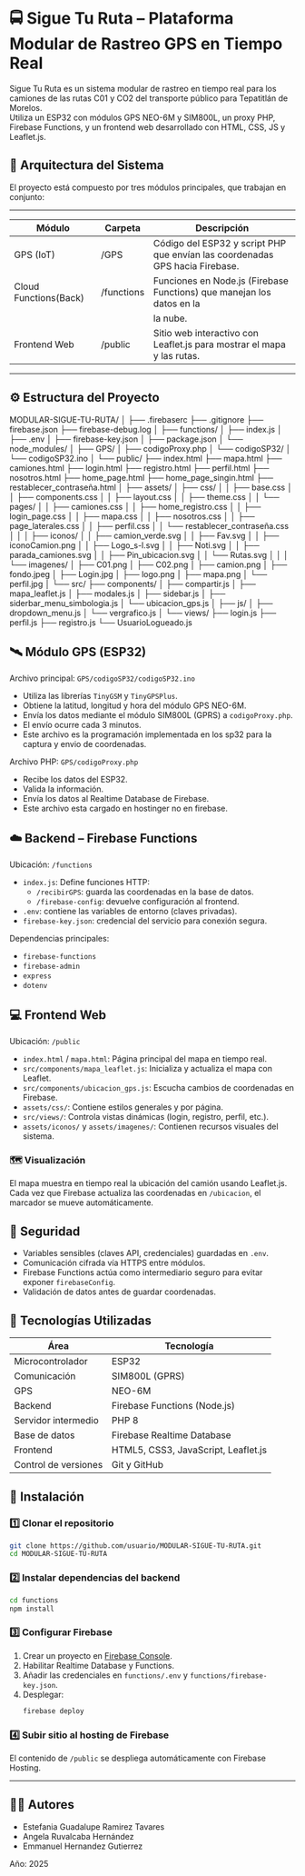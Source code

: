 # 🚍 Sigue Tu Ruta – Plataforma Modular de Rastreo GPS en Tiempo Real

Sigue Tu Ruta es un sistema modular de rastreo en tiempo real para los camiones de las rutas C01 y CO2 del transporte público para Tepatitlán de Morelos.  
Utiliza un ESP32 con módulos GPS NEO-6M y SIM800L, un proxy PHP, Firebase Functions, y un frontend web desarrollado con HTML, CSS, JS y Leaflet.js.  

## 🧩 Arquitectura del Sistema

El proyecto está compuesto por tres módulos principales, que trabajan en conjunto:

-------------------------------------------------------------------------------------------------------------------
|       Módulo        |   Carpeta  |                                Descripción                                   |
|---------------------|------------|------------------------------------------------------------------------------|
|       GPS (IoT)     |   /GPS     | Código del ESP32 y script PHP que envían las coordenadas GPS hacia Firebase. |
|Cloud Functions(Back)| /functions | Funciones en Node.js (Firebase Functions) que manejan los datos en la        |
|                     |            | la nube.                                                                     |
|   Frontend Web      |  /public   | Sitio web interactivo con Leaflet.js para mostrar el mapa y las rutas.       |
-------------------------------------------------------------------------------------------------------------------

## ⚙️ Estructura del Proyecto

MODULAR-SIGUE-TU-RUTA/
│
├── .firebaserc
├── .gitignore
├── firebase.json
├── firebase-debug.log
│
├── functions/
│   ├── index.js
│   ├── .env
│   ├── firebase-key.json
│   ├── package.json
│   └── node_modules/
│
├── GPS/
│   ├── codigoProxy.php
│   └── codigoSP32/
│       └── codigoSP32.ino
│
└── public/
    ├── index.html
    ├── mapa.html
    ├── camiones.html
    ├── login.html
    ├── registro.html
    ├── perfil.html
    ├── nosotros.html
    ├── home_page.html
    ├── home_page_singin.html
    ├── restablecer_contraseña.html
    │
    ├── assets/
    │   ├── css/
    │   │   ├── base.css
    │   │   ├── components.css
    │   │   ├── layout.css
    │   │   ├── theme.css
    │   │   └── pages/
    │   │       ├── camiones.css
    │   │       ├── home_registro.css
    │   │       ├── login_page.css
    │   │       ├── mapa.css
    │   │       ├── nosotros.css
    │   │       ├── page_laterales.css
    │   │       ├── perfil.css
    │   │       └── restablecer_contraseña.css
    │   │
    │   ├── iconos/
    │   │   ├── camion_verde.svg
    │   │   ├── Fav.svg
    │   │   ├── iconoCamion.png
    │   │   ├── Logo_s-l.svg
    │   │   ├── Noti.svg
    │   │   ├── parada_camiones.svg
    │   │   ├── Pin_ubicacion.svg
    │   │   └── Rutas.svg
    │   │
    │   └── imagenes/
    │       ├── C01.png
    │       ├── C02.png
    │       ├── camion.png
    │       ├── fondo.jpeg
    │       ├── Login.jpg
    │       ├── logo.png
    │       ├── mapa.png
    │       └── perfil.jpg
    │
    └── src/
        ├── components/
        │   ├── compartir.js
        │   ├── mapa_leaflet.js
        │   ├── modales.js
        │   ├── sidebar.js
        │   ├── siderbar_menu_simbologia.js
        │   └── ubicacion_gps.js
        │
        ├── js/
        │   ├── dropdown_menu.js
        │   └── vergrafico.js
        │
        └── views/
            ├── login.js
            ├── perfil.js
            ├── registro.js
            └── UsuarioLogueado.js

## 🛰️ Módulo GPS (ESP32)

Archivo principal: `GPS/codigoSP32/codigoSP32.ino`  
- Utiliza las librerías `TinyGSM` y `TinyGPSPlus`.  
- Obtiene la latitud, longitud y hora del módulo GPS NEO-6M.  
- Envía los datos mediante el módulo SIM800L (GPRS) a `codigoProxy.php`.  
- El envío ocurre cada 3 minutos.
- Este archivo es la programación implementada en los sp32 para la captura y envio de coordenadas.

Archivo PHP: `GPS/codigoProxy.php`  
- Recibe los datos del ESP32.  
- Valida la información.  
- Envía los datos al Realtime Database de Firebase.
- Este archivo esta cargado en hostinger no en firebase.


## ☁️ Backend – Firebase Functions

Ubicación: `/functions`  
- `index.js`: Define funciones HTTP:
  - `/recibirGPS`: guarda las coordenadas en la base de datos.
  - `/firebase-config`: devuelve configuración al frontend.
- `.env`: contiene las variables de entorno (claves privadas).
- `firebase-key.json`: credencial del servicio para conexión segura.

Dependencias principales:
- `firebase-functions`
- `firebase-admin`
- `express`
- `dotenv`

## 💻 Frontend Web

Ubicación: `/public`

- `index.html` / `mapa.html`: Página principal del mapa en tiempo real.
- `src/components/mapa_leaflet.js`: Inicializa y actualiza el mapa con Leaflet.
- `src/components/ubicacion_gps.js`: Escucha cambios de coordenadas en Firebase.
- `assets/css/`: Contiene estilos generales y por página.
- `src/views/`: Controla vistas dinámicas (login, registro, perfil, etc.).
- `assets/iconos/` y `assets/imagenes/`: Contienen recursos visuales del sistema.

### 🗺️ Visualización
El mapa muestra en tiempo real la ubicación del camión usando Leaflet.js.  
Cada vez que Firebase actualiza las coordenadas en `/ubicacion`, el marcador se mueve automáticamente.


## 🔐 Seguridad

- Variables sensibles (claves API, credenciales) guardadas en `.env`.
- Comunicación cifrada vía HTTPS entre módulos.
- Firebase Functions actúa como intermediario seguro para evitar exponer `firebaseConfig`.
- Validación de datos antes de guardar coordenadas.


## 🧠 Tecnologías Utilizadas

|         Área          |               Tecnología              |
|-----------------------|---------------------------------------|
|    Microcontrolador   |                  ESP32                |
|     Comunicación      |              SIM800L (GPRS)           |
|         GPS           |                  NEO-6M               |
|       Backend         |      Firebase Functions (Node.js)     |
|  Servidor intermedio  |                   PHP 8               |
|     Base de datos     |        Firebase Realtime Database     |
|       Frontend        |   HTML5, CSS3, JavaScript, Leaflet.js |
|  Control de versiones |               Git y GitHub            |



## 🚀 Instalación

### 1️⃣ Clonar el repositorio
```bash
git clone https://github.com/usuario/MODULAR-SIGUE-TU-RUTA.git
cd MODULAR-SIGUE-TU-RUTA
```

### 2️⃣ Instalar dependencias del backend
```bash
cd functions
npm install
```

### 3️⃣ Configurar Firebase
1. Crear un proyecto en [Firebase Console](https://console.firebase.google.com/).  
2. Habilitar Realtime Database y Functions.  
3. Añadir las credenciales en `functions/.env` y `functions/firebase-key.json`.  
4. Desplegar:
   ```bash
   firebase deploy
   ```

### 4️⃣ Subir sitio al hosting de Firebase
El contenido de `/public` se despliega automáticamente con Firebase Hosting.

---

## 👩‍💻 Autores

- Estefania Guadalupe Ramirez Tavares
- Angela Ruvalcaba Hernández  
- Emmanuel Hernandez Gutierrez

Año: 2025  
